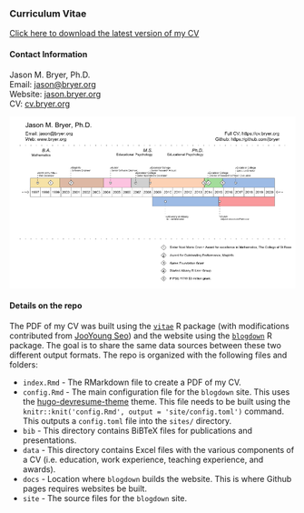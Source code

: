 ### Curriculum Vitae

[Click here to download the latest version of my CV](https://github.com/jbryer/CV/blob/master/Bryer_CV.pdf?raw=true)


#### Contact Information

Jason M. Bryer, Ph.D.  
Email: [jason@bryer.org](mailto:jason@bryer.org)  
Website: [jason.bryer.org](http://jason.bryer.org)  
CV: [cv.bryer.org](http://cv.bryer.org)  

![Visual Resume](VisualResume/VisualResume.png)

#### Details on the repo

The PDF of my CV was built using the [`vitae`](https://github.com/mitchelloharawild/vitae) R package (with modifications contributed from [JooYoung Seo](https://github.com/jooyoungseo/jy_CV)) and the website using the [`blogdown`](https://bookdown.org/yihui/blogdown/) R package. The goal is to share the same data sources between these two different output formats. The repo is organized with the following files and folders:

* `index.Rmd` - The RMarkdown file to create a PDF of my CV.
* `config.Rmd` - The main configuration file for the `blogdown` site. This uses the [hugo-devresume-theme](https://github.com/cowboysmall-tools/hugo-devresume-theme) theme. This file needs to be built using the `knitr::knit('config.Rmd', output = 'site/config.toml')` command. This outputs a `config.toml` file into the `sites/` directory.
* `bib` - This directory contains BiBTeX files for publications and presentations.
* `data` - This directory contains Excel files with the various components of a CV (i.e. education, work experience, teaching experience, and awards).
* `docs` - Location where `blogdown` builds the website. This is where Github pages requires websites be built.
* `site` - The source files for the `blogdown` site.


